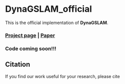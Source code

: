 # DynaGSLAM_official

This is the official implementation of **DynaGSLAM**.
### [Project page](https://blarklee.github.io/dynagslam/) | [Paper](https://arxiv.org/pdf/2503.11979)

### Code coming soon!!!



## Citation
If you find our work useful for your research, please cite
```

```
